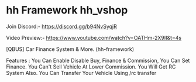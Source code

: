 # hh Framework hh_vshop

Join Discord:- https://discord.gg/b94NvSyqjR

Video Preview:- https://www.youtube.com/watch?v=OATHm-2X9II&t=4s

[QBUS] Car Finance System & More. (hh-framework)

Features :
You Can Enable Disable Buy, Finance & Commission,
You Can Set Finance.
You Can't Sell Vehicle At Lower Commission.
You Will Get RC System Also.
You Can Transfer Your Vehicle Using /rc transfer

